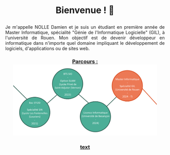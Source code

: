 # <p align="center">Bienvenue ! 👋</p>

<p align="justify">Je m'appelle NOLLE Damien et je suis un étudiant en première année de Master Informatique, spécialité "Génie de l'Informatique Logicielle" (GIL), à l'université de Rouen. Mon objectif est de devenir développeur en informatique dans n'importe quel domaine impliquant le développement de logiciels, d'applications ou de sites web.</p>

### <p align="center"><ins>Parcours :</ins> <br/> <img src="./dn-parcours.png" height="90%" width="90%" /></p>

### <p align="center"><ins>text</ins></p>
